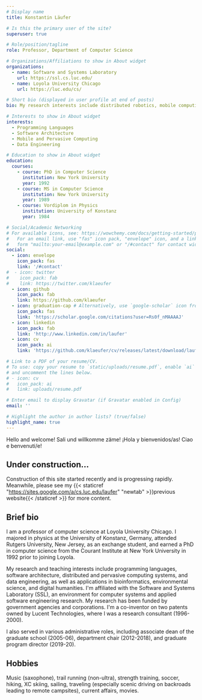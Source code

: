 ```yaml
---
# Display name
title: Konstantin Läufer

# Is this the primary user of the site?
superuser: true

# Role/position/tagline
role: Professor, Department of Computer Science

# Organizations/Affiliations to show in About widget
organizations:
  - name: Software and Systems Laboratory
    url: https://ssl.cs.luc.edu/
  - name: Loyola University Chicago
    url: https://luc.edu/cs/

# Short bio (displayed in user profile at end of posts)
bio: My research interests include distributed robotics, mobile computing and programmable matter.

# Interests to show in About widget
interests:
  - Programming Languages
  - Software Architecture
  - Mobile and Pervasive Computing
  - Data Engineering

# Education to show in About widget
education:
  courses:
    - course: PhD in Computer Science
      institution: New York University
      year: 1992
    - course: MS in Computer Science
      institution: New York University
      year: 1989
    - course: Vordiplom in Physics
      institution: University of Konstanz
      year: 1984

# Social/Academic Networking
# For available icons, see: https://wowchemy.com/docs/getting-started/page-builder/#icons
#   For an email link, use "fas" icon pack, "envelope" icon, and a link in the
#   form "mailto:your-email@example.com" or "/#contact" for contact widget.
social:
  - icon: envelope
    icon_pack: fas
    link: '/#contact'
#  - icon: twitter
#    icon_pack: fab
#    link: https://twitter.com/klaeufer
  - icon: github
    icon_pack: fab
    link: https://github.com/klaeufer
  - icon: graduation-cap # Alternatively, use `google-scholar` icon from `ai` icon pack
    icon_pack: fas
    link: 'https://scholar.google.com/citations?user=Rs0f_nMAAAAJ'
  - icon: linkedin
    icon_pack: fab
    link: 'http://www.linkedin.com/in/laufer'
  - icon: cv
    icon_pack: ai
    link: 'https://github.com/klaeufer/cv/releases/latest/download/laufer-cv.pdf'

# Link to a PDF of your resume/CV.
# To use: copy your resume to `static/uploads/resume.pdf`, enable `ai` icons in `params.toml`,
# and uncomment the lines below.
# - icon: cv
#   icon_pack: ai
#   link: uploads/resume.pdf

# Enter email to display Gravatar (if Gravatar enabled in Config)
email: ''

# Highlight the author in author lists? (true/false)
highlight_name: true
---
```


Hello and welcome! 
Sali und willkomme zäme!
¡Hola y bienvenidos/as!
Ciao e benvenuti/e!

## Under construction...

Construction of this site started recently and is progressing rapidly.
Meanwhile, please see my {{< staticref "https://sites.google.com/a/cs.luc.edu/laufer" "newtab" >}}previous website{{< /staticref >}} for more content.

## Brief bio

I am a professor of computer science at Loyola University Chicago. I majored in physics at the University of Konstanz, Germany, attended Rutgers University, New Jersey, as an exchange student, and earned a PhD in computer science from the Courant Institute at New York University in 1992 prior to joining Loyola. 

My research and teaching interests include programming languages, software architecture, distributed and pervasive computing systems, and data engineering, as well as applications in bioinformatics, environmental science, and digital humanities. I'm affiliated with the Software and Systems Laboratory (SSL), an environment for computer systems and applied software engineering research. My research has been funded by government agencies and corporations. I'm a co-inventor on two patents owned by Lucent Technologies, where I was a research consultant (1996-2000). 

I also served in various administrative roles, including associate dean of the graduate school (2005-06), department chair (2012-2018), and graduate program director (2019-20).

## Hobbies

Music (saxophone), trail running (non-ultra), strength training, soccer, hiking, XC skiing, sailing, traveling (especially scenic driving on backroads leading to remote campsites), current affairs, movies.